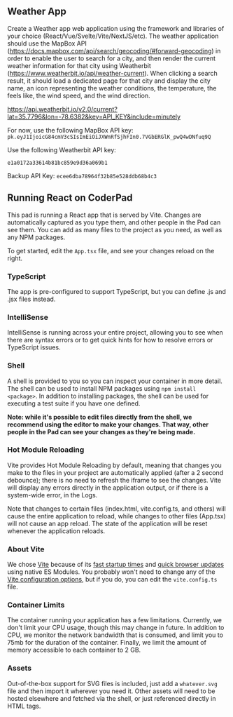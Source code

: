 ## Weather App

Create a Weather app web application using the framework and libraries of your choice (React/Vue/Svelte/Vite/NextJS/etc). The weather application should use the MapBox API (https://docs.mapbox.com/api/search/geocoding/#forward-geocoding) in order to enable the user to search for a city, and then render the current weather information for that city using Weatherbit (https://www.weatherbit.io/api/weather-current). When clicking a search result, it should load a dedicated page for that city and display the city name, an icon representing the weather conditions, the temperature, the feels like, the wind speed, and the wind direction.

https://api.weatherbit.io/v2.0/current?lat=35.7796&lon=-78.6382&key=API_KEY&include=minutely


For now, use the following MapBox API key: `pk.eyJ1IjoicG84cmV3cSIsImEiOiJXWnRfSjhFIn0.7VGbERGlK_pwQ4wDNfuq9Q`

Use the following Weatherbit API key:

`e1a0172a33614b81bc859e9d36a069b1`


Backup API Key: `ecee6dba78964f32b85e528ddb68b4c3`

## Running React on CoderPad

This pad is running a React app that is served by Vite.  Changes are automatically captured as you type them, and other people in the Pad can see them.  You can add as many files to the project as you need, as well as any NPM packages.

To get started, edit the `App.tsx` file, and see your changes reload on the right.

### TypeScript

The app is pre-configured to support TypeScript, but you can define .js and .jsx files instead.

### IntelliSense

IntelliSense is running across your entire project, allowing you to see when there are syntax errors or to get quick hints for how to resolve errors or TypeScript issues.

### Shell

A shell is provided to you so you can inspect your container in more detail.  The shell can be used to install NPM packages using `npm install <package>`.  In addition to installing packages, the shell can be used for executing a test suite if you have one defined.

**Note: while it's possible to edit files directly from the shell, we recommend using the editor to make your changes.  That way, other people in the Pad can see your changes as they're being made.**

### Hot Module Reloading

Vite provides Hot Module Reloading by default, meaning that changes you make to the files in your project are automatically applied (after a 2 second debounce); there is no need to refresh the iframe to see the changes.  Vite will display any errors directly in the application output, or if there is a system-wide error, in the Logs.

Note that changes to certain files (index.html, vite.config.ts, and others) will cause the entire application to reload, while changes to other files (App.tsx) will not cause an app reload. The state of the application will be reset whenever the application reloads.

### About Vite

We chose [Vite](https://vitejs.dev) because of its [fast startup times](​​https://vitejs.dev/guide/why.html#slow-server-start) and [quick browser updates](https://vitejs.dev/guide/why.html#slow-updates) using native ES Modules.  You probably won't need to change any of the [Vite configuration options](https://vitejs.dev/config/), but if you do, you can edit the `vite.config.ts` file.

### Container Limits

The container running your application has a few limitations.  Currently, we don't limit your CPU usage, though this may change in future.  In addition to CPU, we monitor the network bandwidth that is consumed, and limit you to 75mb for the duration of the container.  Finally, we limit the amount of memory accessible to each container to 2 GB.

### Assets

Out-of-the-box support for SVG files is included, just add a `whatever.svg` file and then import it wherever you need it.  Other assets will need to be hosted elsewhere and fetched via the shell, or just referenced directly in HTML tags.
